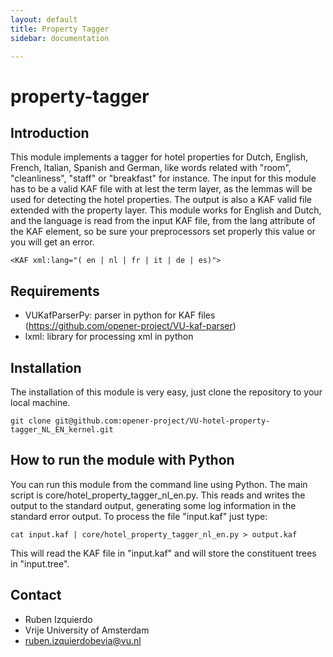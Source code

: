 ```yaml
---
layout: default
title: Property Tagger
sidebar: documentation

---
```




<div id='readme'></div>

property-tagger
=====================================

Introduction
------------
This module implements a tagger for hotel properties for Dutch, English, French, Italian, Spanish and German, like words related with "room", "cleanliness", "staff" or "breakfast" for instance.
The input for this module has to be a valid KAF file with at lest the term layer, as the lemmas will be used for detecting the hotel properties. The output is also
a KAF valid file extended with the property layer. This module works for English and Dutch, and the language is read from the input KAF file, from the lang attribute
of the KAF element, so be sure your preprocessors set properly this value or you will get an error.
````shell
<KAF xml:lang="( en | nl | fr | it | de | es)">
````

Requirements
-----------
* VUKafParserPy: parser in python for KAF files (https://github.com/opener-project/VU-kaf-parser)
* lxml: library for processing xml in python


Installation
-----------
The installation of this module is very easy, just clone the repository to your local machine.
````shell
git clone git@github.com:opener-project/VU-hotel-property-tagger_NL_EN_kernel.git
````

How to run the module with Python
---------------------------------
You can run this module from the command line using Python. The main script is core/hotel_property_tagger_nl_en.py. This reads
and writes the output to the standard output, generating some log information in the standard error output. To process the file
"input.kaf" just type:
````shell
cat input.kaf | core/hotel_property_tagger_nl_en.py > output.kaf
````

This will read the KAF file in "input.kaf" and will store the constituent trees in "input.tree".


Contact
------
* Ruben Izquierdo
* Vrije University of Amsterdam
* ruben.izquierdobevia@vu.nl

